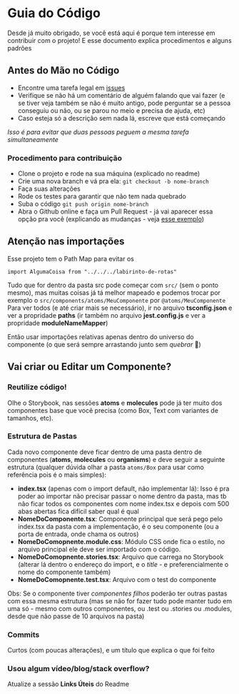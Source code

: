 # Guia do Código

Desde já muito obrigado, se você está aqui é porque tem interesse em contribuir com o projeto! E esse documento explica procedimentos e alguns padrões

## Antes do **Mão no Código**

- Encontre uma tarefa legal em [issues](https://github.com/PedroMarianoAlmeida/baby-dev-open-source/issues)
- Verifique se não há um comentário de alguém falando que vai fazer (e se tiver veja também se não é muito antigo, pode perguntar se a pessoa conseguiu ou não, ou se parou no meio e precisa de ajuda, etc)
- Caso esteja só a descrição sem nada lá, escreve que está começando

*Isso é para evitar que duas pessoas peguem a mesma tarefa simultaneamente*

### Procedimento para contribuição

- Clone o projeto e rode na sua máquina (explicado no readme)
- Crie uma nova branch e vá pra ela: `git checkout -b nome-branch`
- Faça suas alterações
- Rode os testes para garantir que não tem nada quebrado
- Suba o código `git push origin nome-branch`
- Abra o Github online e faça um Pull Request - já vai aparecer essa opção pra você (explicando as mudanças - veja [esse exemplo](https://github.com/PedroMarianoAlmeida/baby-dev-open-source/pull/3))

## Atenção nas importações

Esse projeto tem o Path Map para evitar os

`import AlgumaCoisa from "../../../labirinto-de-rotas"`

Tudo que for dentro da pasta src pode começar com `src/` (sem o ponto mesmo), mas muitas coisas já tá melhor mapeado e podemos trocar por exemplo o `src/components/atoms/MeuComponente` por `@atoms/MeuComponente`
Para ver todos (e até criar mais se necessário), ir no arquivo **tsconfig.json** e ver a propridade **paths** (ir também no arquivo **jest.config.js** e ver a propridade **moduleNameMapper**)

Então usar importações relativas apenas dentro do universo do componente (o que será sempre arrastando junto sem _quebrar_ 🥰)

## Vai criar ou Editar um Componente?

### Reutilize código!

Olhe o Storybook, nas sessões **atoms** e **molecules** pode já ter muito dos componentes base que você precisa (como Box, Text com variantes de tamanhos, etc).

### Estrutura de Pastas

Cada novo componente deve ficar dentro de uma pasta dentro de componentes (**atoms**, **molecules** ou **organisms**) e deve seguir a seguinte estrutura (qualquer dúvida olhar a pasta `atoms/Box` para usar como referência pois é o mais simples):

- **index.tsx** (apenas com o import default, não implementar lá): Isso é pra poder ao importar não precisar passar o nome dentro da pasta, mas tb não ficar todos os componentes com nome index.tsx e depois com 500 abas abertas fica difícil saber qual é qual
- **NomeDoComponente.tsx**: Componente principal que será pego pelo index.tsx da pasta com a implementação, é o seu componente (ou a porta de entrada, onde chama os outros)
- **NomeDoComopnente.module.css**: Módulo CSS onde fica o estilo, no arquivo principal ele deve ser importado com o código.
- **NomeDoComopnente.stories.tsx**: Arquivo que carrega no Storybook (alterar lá dentro o endereço do import, e o _title_ - e preferencialmente o nome do componente também)
- **NomeDoComopnente.test.tsx**: Arquivo com o test do componente

Obs: Se o componente tiver _componentes filhos_ poderão ter outras pastas com essa mesma estrutura (mas se não for fazer tudo pode manter tudo em uma só - mesmo com outros componentes, ou .test ou .stories ou .modules, desde que não passe de 10 arquivos na pasta)

### Commits

Curtos (com poucas alterações), e um título que explica o que foi feito

### Usou algum vídeo/blog/stack overflow?

Atualize a sessão **Links Úteis** do Readme
